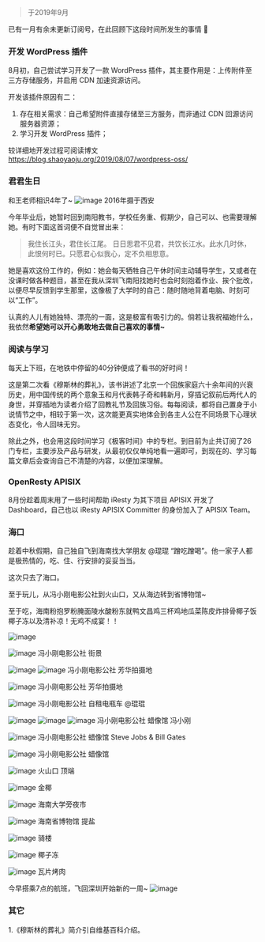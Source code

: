 > 于2019年9月

已有一月有余未更新订阅号，在此回顾下这段时间所发生的事情 🙂

### 开发 WordPress 插件
8月初，自己尝试学习开发了一款 WordPress 插件，其主要作用是：上传附件至三方存储服务，并启用 CDN 加速资源访问。

开发该插件原因有二：
1. 存在相关需求：自己希望附件直接存储至三方服务，而非通过 CDN 回源访问服务器资源；
2. 学习开发 WordPress 插件；

较详细地开发过程可阅读博文 https://blog.shaoyaoju.org/2019/08/07/wordpress-oss/

### 君君生日
和王老师相识4年了~
![image](https://user-images.githubusercontent.com/2106987/83971742-98b7b000-a90f-11ea-870c-cc6730d26efc.png)
2016年摄于西安

今年毕业后，她暂时回到南阳教书，学校任务重、假期少，自己可以、也需要理解她。有时下面这首词便不自觉冒出来：

> 我住长江头，君住长江尾。 日日思君不见君，共饮长江水。此水几时休，此恨何时已。只愿君心似我心，定不负相思意。

她是喜欢这份工作的，例如：她会每天牺牲自己午休时间主动辅导学生，又或者在没课时做各种题目，甚至在我从深圳飞南阳找她时也会时刻抱着作业、挨个批改，以便尽早反馈到学生那里，这像极了大学时的自己：随时随地背着电脑、时刻可以“工作”。

认真的人儿有她独特、漂亮的一面，这是极富有吸引力的。倘若让我祝福她什么，我依然**希望她可以开心勇敢地去做自己喜欢的事情~**

### 阅读与学习
每天上下班，在地铁中停留的40分钟便成了看书的好时间！

这是第二次看《穆斯林的葬礼》，该书讲述了北京一个回族家庭六十余年间的兴衰历史，用中国传统的两个意象玉和月代表韩子奇和韩新月，穿插记叙前后两代人的身世，并穿插地为读者介绍了回教礼节及回族习俗。每每阅读，都将自己置身于小说情节之中，相较于第一次，这次能更真实地体会到各主人公在不同场景下心理状态变化，令人回味无穷。

除此之外，也会用这段时间学习《极客时间》中的专栏。到目前为止共订阅了26门专栏，主要涉及产品与研发，从最初仅仅单纯地看一遍即可，到现在的、学习每篇文章后会查询自己不清楚的内容，以便加深理解。

### OpenResty APISIX
8月份趁着周末用了一些时间帮助 iResty 为其下项目 APISIX 开发了 Dashboard，自己也以 iResty APISIX Committer 的身份加入了 APISIX Team。

### 海口
趁着中秋假期，自己独自飞到海南找大学朋友 @琨琨 “蹭吃蹭喝”。他一家子人都是极热情的，吃、住、行安排的妥妥当当。

这次只去了海口。

至于玩儿，从冯小刚电影公社到火山口，又从海边转到省博物馆~

至于吃，海南粉抱罗粉腌面陵水酸粉东就鸭文昌鸡三杯鸡地瓜菜陈皮炸排骨椰子饭椰子冻以及清补凉！无鸡不成宴！！

![image](https://user-images.githubusercontent.com/2106987/83971912-2bf0e580-a910-11ea-83d6-bc6088819b70.png)

![image](https://user-images.githubusercontent.com/2106987/83971917-2f846c80-a910-11ea-9c34-6695eeaedf3e.png)
冯小刚电影公社 街景

![image](https://user-images.githubusercontent.com/2106987/83971927-38753e00-a910-11ea-8ef5-54843f2b52b9.png)
![image](https://user-images.githubusercontent.com/2106987/83971932-3d39f200-a910-11ea-8911-b3d42a6deb7d.png)
冯小刚电影公社 芳华拍摄地

![image](https://user-images.githubusercontent.com/2106987/83971937-462ac380-a910-11ea-87be-19cd56e8ccff.png)
冯小刚电影公社 芳华拍摄地

![image](https://user-images.githubusercontent.com/2106987/83971942-4d51d180-a910-11ea-8172-6ca3a7f1cfee.png)
冯小刚电影公社 自租电瓶车 @琨琨

![image](https://user-images.githubusercontent.com/2106987/83971951-56db3980-a910-11ea-8754-8f7aefa828b7.png)
![image](https://user-images.githubusercontent.com/2106987/83971950-5642a300-a910-11ea-8b7a-6b23345a5e6a.png)
![image](https://user-images.githubusercontent.com/2106987/83971955-59d62a00-a910-11ea-808d-3ca5e2225922.png)
冯小刚电影公社 蜡像馆 冯小刚

![image](https://user-images.githubusercontent.com/2106987/83971960-60fd3800-a910-11ea-8f66-0a019faf9b50.png)
冯小刚电影公社 蜡像馆 Steve Jobs & Bill Gates

![image](https://user-images.githubusercontent.com/2106987/83971969-66f31900-a910-11ea-9e2f-24452d8edaef.png)
冯小刚电影公社 蜡像馆

![image](https://user-images.githubusercontent.com/2106987/83971976-6d819080-a910-11ea-93fa-2a13be9e20ba.png)
火山口 顶端

![image](https://user-images.githubusercontent.com/2106987/83971982-74a89e80-a910-11ea-8a46-1e692951c540.png)
金椰

![image](https://user-images.githubusercontent.com/2106987/83971991-812cf700-a910-11ea-9f3c-048f493543f7.png)
海南大学旁夜市

![image](https://user-images.githubusercontent.com/2106987/83971995-8722d800-a910-11ea-9e96-f32ba17a0f19.png)
海南省博物馆 提盐

![image](https://user-images.githubusercontent.com/2106987/83972003-8c802280-a910-11ea-89d9-56c708af2a54.png)
骑楼

![image](https://user-images.githubusercontent.com/2106987/83972006-91dd6d00-a910-11ea-9138-2788a831d7b3.png)
椰子冻


![image](https://user-images.githubusercontent.com/2106987/83972012-97d34e00-a910-11ea-8502-2c845c553115.png)
瓦片烤肉

今早搭乘7点的航班，飞回深圳开始新的一周~
![image](https://user-images.githubusercontent.com/2106987/83972026-a28de300-a910-11ea-8b62-330e10718f0f.png)

### 其它
1.《穆斯林的葬礼》简介引自维基百科介绍。
